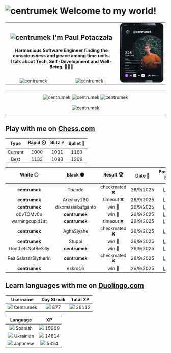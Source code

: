 <h1>
  <img
    src="https://emojis.slackmojis.com/emojis/images/1531849430/4246/blob-sunglasses.gif"
    width="30"
    alt="centrumek"
  />
  Welcome to my world!
</h1>

<table>
  <tbody>
    <tr>
      <td align="center" width="70%" colspan="2">
        <h2>
          <img
            src="https://raw.githubusercontent.com/MartinHeinz/MartinHeinz/master/wave.gif"
            width="30px"
            alt="centrumek"
          />
          I'm Paul Potaczała
        </h2>
        <h4>
          Harmonious Software Engineer finding the consciousness and peace among time units.
          <br/>
          I talk about Tech, Self-Development and Well-Being. 🌿🧘🚀
        </h4>
      </td>
      <td width="30%" rowspan="2">
        <a href="https://app.daily.dev/centrumek">
          <img
            src="./devcard.svg"
            alt="centrumek"
          />
        </a>
      </td>
    </tr>
    <tr align="center">
      <td>
        <img
          src="https://komarev.com/ghpvc/?username=centrumek&label=visitors&color=0e75b6&style=flat"
          alt="centrumek"
        >
      </td>
      <td>
        <a href="https://stackoverflow.com/users/14496012/centrumek">
          <img
            src="https://stackoverflow.com/users/flair/14496012.png?theme=dark"
            alt="centrumek"
          >
        </a>
      </td>
    </tr>
  </tbody>
</table>

---
<div align="center">
  <img 
    src="https://github-readme-stats.vercel.app/api?username=centrumek&show_icons=true&count_private=true&theme=dark&hide_border=true&hide=issues,contribs&bg_color=00000000"
    alt="centrumek"
  />
  <img
    src="https://github-readme-stats.vercel.app/api/top-langs/?username=centrumek&layout=compact&hide_border=true&theme=dark&bg_color=00000000&langs_count=6&exclude_repo=air-statistic-app"
    alt="centrumek"
  />
  <img 
    src="https://github-readme-streak-stats.herokuapp.com?user=centrumek&theme=dark&hide_border=true&background=FFFFFF00"
    alt="centrumek"
  />
  <br/>
  <br/>
  <a href="https://www.buymeacoffee.com/centrumek">
    <img
      src="https://cdn.buymeacoffee.com/buttons/v2/default-orange.png"
      height="50"
      width="210"
      alt="centrumek"
    />
  </a>
</div>

---

## Play with me on [Chess.com](https://www.chess.com/member/centrumek)

<div align="center">
<!--START_SECTION:chessStats-->
<!-- Automatically generated with https://github.com/Balastrong/chess-stats-action -->

| Type | Rapid ⏲️ | Blitz ⚡ | Bullet 🔫 |
|:---:|:---:|:---:|:---:|
| Current | 1000 | 1031 | 1163 |
| Best | 1132 | 1098 | 1266 |

| White ⚪ | Black ⚫ | Result 🏆 | Date 📅 | Position 🗺️ | Type 🕕 |
|:---:|:---:|:---:|:---:|:---:|:---:|
| **centrumek** | Tbando | checkmated ❌ | 26/9/2025 | <a href="http://www.ee.unb.ca/cgi-bin/tervo/fen.pl?select=8/5p2/6k1/8/8/8/7q/3K2r1 w - - 8 50">Link</a> | Bullet |
| **centrumek** | Arkshay180 | timeout ❌ | 26/9/2025 | <a href="http://www.ee.unb.ca/cgi-bin/tervo/fen.pl?select=r7/pp5p/3q2k1/6p1/8/4PK2/8/8 w - - 0 31">Link</a> | Bullet |
| **centrumek** | dikomasisibatganto | win 🥇 | 26/9/2025 | <a href="http://www.ee.unb.ca/cgi-bin/tervo/fen.pl?select=q4rkQ/5pp1/3b4/1p1p2n1/3Pp3/2P1P3/3N1P2/2B1K2R b K - 1 23">Link</a> | Bullet |
| o0vTOMv0o | **centrumek** | win 🥇 | 26/9/2025 | <a href="http://www.ee.unb.ca/cgi-bin/tervo/fen.pl?select=6r1/8/p1k1p3/1p6/2pP1Q2/4P2P/1P3Pq1/R4RK1 w - - 0 31">Link</a> | Bullet |
| warningcupid1st | **centrumek** | timeout ❌ | 26/9/2025 | <a href="http://www.ee.unb.ca/cgi-bin/tervo/fen.pl?select=4k3/8/8/2PR4/5Pp1/P5Pp/1B1R1P1K/5rN1 b - - 0 44">Link</a> | Bullet |
| **centrumek** | AghaSiyahe | checkmated ❌ | 26/9/2025 | <a href="http://www.ee.unb.ca/cgi-bin/tervo/fen.pl?select=8/6k1/4p1pq/4P1Kb/3P3P/4P3/8/8 w - - 4 45">Link</a> | Bullet |
| **centrumek** | Stuppi | win 🥇 | 26/9/2025 | <a href="http://www.ee.unb.ca/cgi-bin/tervo/fen.pl?select=8/1kpr2p1/1p3pKp/4p3/8/7R/6PP/2n5 b - - 3 40">Link</a> | Bullet |
| DontLetsNotBeSilly | **centrumek** | win 🥇 | 26/9/2025 | <a href="http://www.ee.unb.ca/cgi-bin/tervo/fen.pl?select=7k/pR6/2p4P/3pp3/5r2/2PP3K/PP6/6r1 w - - 0 38">Link</a> | Bullet |
| RealSalazarSlytherin | **centrumek** | checkmated ❌ | 26/9/2025 | <a href="http://www.ee.unb.ca/cgi-bin/tervo/fen.pl?select=r1b2r1k/ppp5/2np2pQ/2P2q1p/2B5/5N2/PP3PPP/R3R1K1 b - - 1 18">Link</a> | Bullet |
| **centrumek** | eskro16 | win 🥇 | 26/9/2025 | <a href="http://www.ee.unb.ca/cgi-bin/tervo/fen.pl?select=R5k1/5ppp/2K5/2p3P1/1pr4P/8/2b5/8 b - - 2 37">Link</a> | Bullet |

<!--END_SECTION:chessStats-->
</div>

## Learn languages with me on [Duolingo.com](https://www.duolingo.com/profile/Centrumek)

<div align="center">
<!--START_SECTION:duolingoStats-->
<!-- Automatically generated with https://github.com/centrumek/duolingo-readme-stats-->

| Username | Day Streak | Total XP |
|:---:|:---:|:---:|
| <img src="https://raw.githubusercontent.com/centrumek/duolingo-readme-stats/main/assets/duolingo.png" height="12"> Centrumek | <img src="https://raw.githubusercontent.com/centrumek/duolingo-readme-stats/main/assets/streakinactive.svg" height="12"> 877 | <img src="https://raw.githubusercontent.com/centrumek/duolingo-readme-stats/main/assets/xp.svg" height="12"> 36112 |

| Language | XP |
|:---:|:---:|
| <img src="https://raw.githubusercontent.com/centrumek/duolingo-readme-stats/main/assets/langs/spanish.svg" height="12"> Spanish | <img src="https://raw.githubusercontent.com/centrumek/duolingo-readme-stats/main/assets/xp.svg" height="12"> 15909 |
| <img src="https://raw.githubusercontent.com/centrumek/duolingo-readme-stats/main/assets/langs/ukrainian.svg" height="12"> Ukrainian | <img src="https://raw.githubusercontent.com/centrumek/duolingo-readme-stats/main/assets/xp.svg" height="12"> 14814 |
| <img src="https://raw.githubusercontent.com/centrumek/duolingo-readme-stats/main/assets/langs/japanese.svg" height="12"> Japanese | <img src="https://raw.githubusercontent.com/centrumek/duolingo-readme-stats/main/assets/xp.svg" height="12"> 5354 |

<!--END_SECTION:duolingoStats-->
</div>
<!--
**centrumek/centrumek** is a ✨ _special_ ✨ repository because its `README.md` (this file) appears on your GitHub profile.

Here are some ideas to get you started:

- 🔭 I’m currently working on ...
- 🌱 I’m currently learning ...
- 👯 I’m looking to collaborate on ...
- 🤔 I’m looking for help with ...
- 💬 Ask me about ...
- 📫 How to reach me: ...
- 😄 Pronouns: ...
- ⚡ Fun fact: ...
-->
